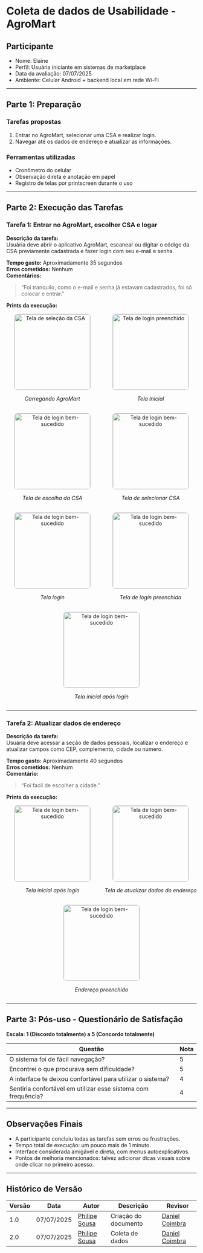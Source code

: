 # Coleta de dados de Usabilidade - AgroMart

## Participante
- Nome: Elaine
- Perfil: Usuária iniciante em sistemas de marketplace
- Data da avaliação: 07/07/2025
- Ambiente: Celular Android + backend local em rede Wi-Fi

---

## Parte 1: Preparação

### Tarefas propostas
1. Entrar no AgroMart, selecionar uma CSA e realizar login.
2. Navegar até os dados de endereço e atualizar as informações.

### Ferramentas utilizadas
- Cronômetro do celular
- Observação direta e anotação em papel
- Registro de telas por printscreen durante o uso

---

## Parte 2: Execução das Tarefas

### Tarefa 1: Entrar no AgroMart, escolher CSA e logar

**Descrição da tarefa:**  
Usuária deve abrir o aplicativo AgroMart, escanear ou digitar o código da CSA previamente cadastrada e fazer login com seu e-mail e senha.

**Tempo gasto:** Aproximadamente 35 segundos  
**Erros cometidos:** Nenhum  
**Comentários:**  
> “Foi tranquilo, como o e-mail e senha já estavam cadastrados, foi só colocar e entrar.” 

**Prints da execução:**

<div style="display: flex; gap: 16px; flex-wrap: wrap; justify-content: center;">

  <div style="flex: 1 1 200px; text-align: center;">
    <a href="../../../assets/mobile-agromart/1.jpeg" target="_blank">
      <img src="../../../assets/mobile-agromart/1.jpeg" alt="Tela de seleção da CSA" style="max-width: 100%; height: auto; border: 1px solid #ccc; border-radius: 8px;" width="200" />
    </a>
    <p><em>Carregando AgroMart</em></p>
  </div>

  <div style="flex: 1 1 200px; text-align: center;">
    <a href="../../../assets/mobile-agromart/2.jpeg" target="_blank">
      <img src="../../../assets/mobile-agromart/2.jpeg" alt="Tela de login preenchido" style="max-width: 100%; height: auto; border: 1px solid #ccc; border-radius: 8px;" width="200" />
    </a>
    <p><em>Tela Inicial</em></p>
  </div>

  <div style="flex: 1 1 200px; text-align: center;">
    <a href="../../../assets/mobile-agromart/4.jpeg" target="_blank">
      <img src="../../../assets/mobile-agromart/4.jpeg" alt="Tela de login bem-sucedido" style="max-width: 100%; height: auto; border: 1px solid #ccc; border-radius: 8px;" width="200" />
    </a>
    <p><em>Tela de escolha da CSA</em></p>
  </div>

  <div style="flex: 1 1 200px; text-align: center;">
    <a href="../../../assets/mobile-agromart/5.jpeg" target="_blank">
      <img src="../../../assets/mobile-agromart/5.jpeg" alt="Tela de login bem-sucedido" style="max-width: 100%; height: auto; border: 1px solid #ccc; border-radius: 8px;" width="200" />
    </a>
    <p><em>Tela de selecionar CSA</em></p>
  </div>

   <div style="flex: 1 1 200px; text-align: center;">
    <a href="../../../assets/mobile-agromart/6.jpeg" target="_blank">
      <img src="../../../assets/mobile-agromart/6.jpeg" alt="Tela de login bem-sucedido" style="max-width: 100%; height: auto; border: 1px solid #ccc; border-radius: 8px;" width="200" />
    </a>
    <p><em>Tela login</em></p>
  </div>

   <div style="flex: 1 1 200px; text-align: center;">
    <a href="../../../assets/mobile-agromart/7.jpeg" target="_blank">
      <img src="../../../assets/mobile-agromart/7.jpeg" alt="Tela de login bem-sucedido" style="max-width: 100%; height: auto; border: 1px solid #ccc; border-radius: 8px;" width="200" />
    </a>
    <p><em>Tela de login preenchida</em></p>
  </div>

   <div style="flex: 1 1 200px; text-align: center;">
    <a href="../../../assets/mobile-agromart/8.jpeg" target="_blank">
      <img src="../../../assets/mobile-agromart/8.jpeg" alt="Tela de login bem-sucedido" style="max-width: 100%; height: auto; border: 1px solid #ccc; border-radius: 8px;" width="200" />
    </a>
    <p><em>Tela inicial após login</em></p>
  </div>
    
</div>


---

### Tarefa 2: Atualizar dados de endereço

**Descrição da tarefa:**  
Usuária deve acessar a seção de dados pessoais, localizar o endereço e atualizar campos como CEP, complemento, cidade ou número.

**Tempo gasto:** Aproximadamente 40 segundos  
**Erros cometidos:** Nenhum  
**Comentário:**   
> “Foi facil de escolher a cidade.”

**Prints da execução:**  

<div style="display: flex; gap: 16px; flex-wrap: wrap; justify-content: center;">

   <div style="flex: 1 1 200px; text-align: center;">
    <a href="../../../assets/mobile-agromart/8.jpeg" target="_blank">
      <img src="../../../assets/mobile-agromart/8.jpeg" alt="Tela de login bem-sucedido" style="max-width: 100%; height: auto; border: 1px solid #ccc; border-radius: 8px;" width="200" />
    </a>
    <p><em>Tela inicial após login</em></p>
  </div>

   <div style="flex: 1 1 200px; text-align: center;">
    <a href="../../../assets/mobile-agromart/9.jpeg" target="_blank">
      <img src="../../../assets/mobile-agromart/9.jpeg" alt="Tela de login bem-sucedido" style="max-width: 100%; height: auto; border: 1px solid #ccc; border-radius: 8px;" width="200" />
    </a>
    <p><em>Tela de atualizar dados do endereço</em></p>
  </div>

  <div style="flex: 1 1 200px; text-align: center;">
    <a href="../../../assets/mobile-agromart/10.jpeg" target="_blank">
      <img src="../../../assets/mobile-agromart/10.jpeg" alt="Tela de login bem-sucedido" style="max-width: 100%; height: auto; border: 1px solid #ccc; border-radius: 8px;" width="200" />
    </a>
    <p><em>Endereço preenchido</em></p>
  </div>
  
</div>

---

## Parte 3: Pós-uso - Questionário de Satisfação

**Escala: 1 (Discordo totalmente) a 5 (Concordo totalmente)**

| Questão                                                                 | Nota |
|------------------------------------------------------------------------|------|
| O sistema foi de fácil navegação?                                     | 5    |
| Encontrei o que procurava sem dificuldade?                            | 5    |
| A interface te deixou confortável para utilizar o sistema?            | 4    |
| Sentiria confortável em utilizar esse sistema com frequência?         | 4    |

---

## Observações Finais

- A participante concluiu todas as tarefas sem erros ou frustrações.
- Tempo total de execução: um pouco mais de 1 minuto.
- Interface considerada amigável e direta, com menus autoexplicativos.
- Pontos de melhoria mencionados: talvez adicionar dicas visuais sobre onde clicar no primeiro acesso.

---


## Histórico de Versão

| Versão | Data       | Autor                                              | Descrição                                | Revisor                                            |
| ------ | ---------- | -------------------------------------------------- | ---------------------------------------- | -------------------------------------------------- |
| 1.0    | 07/07/2025 | [Philipe Sousa](https://github.com/PhilipeSousa)         | Criação do documento                     | [Daniel Coimbra](https://github.com/DanielCoimbra) |
| 2.0    | 07/07/2025 | [Philipe Sousa](https://github.com/PhilipeSousa)         | Coleta de dados                     | [Daniel Coimbra](https://github.com/DanielCoimbra) |
